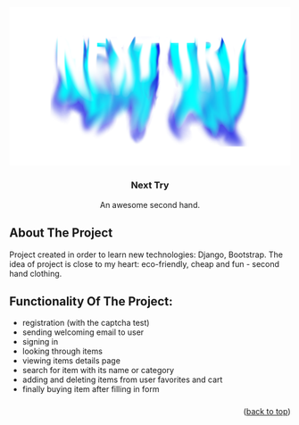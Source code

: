 <div id="top"></div>

<!-- PROJECT LOGO -->
<br />
<div align="center">
  <a href="https://github.com/othneildrew/Best-README-Template">
    <img src="djangoProject/static/images/logo.png" alt="Logo">
  </a>

  <h3 align="center">Next Try</h3>

  <p align="center">
    An awesome second hand.
    <br />
  </p>
</div>

<!-- ABOUT THE PROJECT -->
## About The Project

Project created in order to learn new technologies: Django, Bootstrap. The idea of project is close to my heart: eco-friendly, cheap and fun - second hand clothing.

## Functionality Of The Project:

* registration (with the captcha test)
* sending welcoming email to user
* signing in
* looking through items
* viewing items details page
* search for item with its name or category
* adding and deleting items from user favorites and cart
* finally buying item after filling in form

### 



<p align="right">(<a href="#top">back to top</a>)</p>
